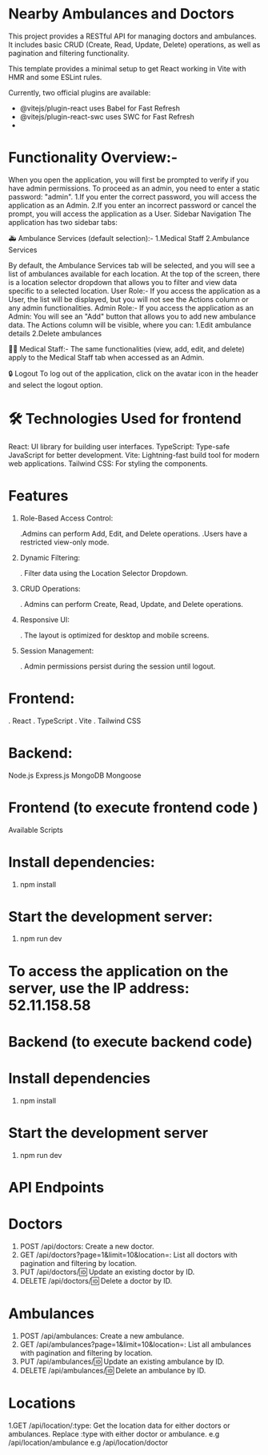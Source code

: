 # Nearby Ambulances and Doctors
This project provides a RESTful API for managing doctors and ambulances. It includes basic CRUD (Create, Read, Update, Delete) operations, as well as pagination and filtering functionality.

This template provides a minimal setup to get React working in Vite with HMR and some ESLint rules.

Currently, two official plugins are available:

- @vitejs/plugin-react uses Babel for Fast Refresh
- @vitejs/plugin-react-swc uses SWC for Fast Refresh
- 
# Functionality Overview:-
When you open the application, you will first be prompted to verify if you have admin permissions. To proceed as an admin, you need to enter a static password: "admin".
1.If you enter the correct password, you will access the application as an Admin.
2.If you enter an incorrect password or cancel the prompt, you will access the application as a User.
Sidebar Navigation
The application has two sidebar tabs:

🚑 Ambulance Services (default selection):-
1.Medical Staff
2.Ambulance Services

By default, the Ambulance Services tab will be selected, and you will see a list of ambulances available for each location.
At the top of the screen, there is a location selector dropdown that allows you to filter and view data specific to a selected location.
User Role:-
If you access the application as a User, the list will be displayed, but you will not see the Actions column or any admin functionalities.
Admin Role:-
If you access the application as an Admin:
You will see an "Add" button that allows you to add new ambulance data.
The Actions column will be visible, where you can:
1.Edit ambulance details
2.Delete ambulances

👩‍⚕️ Medical Staff:-
The same functionalities (view, add, edit, and delete) apply to the Medical Staff tab when accessed as an Admin.

🔒 Logout
To log out of the application, click on the avatar icon in the header and select the logout option.

# 🛠 Technologies Used for frontend 
React: UI library for building user interfaces.
TypeScript: Type-safe JavaScript for better development.
Vite: Lightning-fast build tool for modern web applications.
Tailwind CSS: For styling the components.

# Features

1. Role-Based Access Control:

   .Admins can perform Add, Edit, and Delete operations.
   .Users have a restricted view-only mode.


2. Dynamic Filtering:

    . Filter data using the Location Selector Dropdown.


3. CRUD Operations:

     . Admins can perform Create, Read, Update, and Delete operations.


4. Responsive UI:

    . The layout is optimized for desktop and mobile screens.


5. Session Management:

    . Admin permissions persist during the session until logout.


# Frontend:

. React
. TypeScript
. Vite
. Tailwind CSS


# Backend:

Node.js
Express.js
MongoDB
Mongoose



# Frontend (to execute frontend code )
Available Scripts

# Install dependencies:
  1. npm install


# Start the development server:
1. npm run dev

# To access the application on the server, use the IP address: 52.11.158.58

# Backend (to execute backend code)
# Install dependencies
  1. npm install
# Start the development server
 1. npm run dev


# API Endpoints 
# Doctors

1. POST /api/doctors: Create a new doctor.
2. GET /api/doctors?page=1&limit=10&location=: List all doctors with pagination and filtering by location.
3. PUT /api/doctors/:id: Update an existing doctor by ID.
4. DELETE /api/doctors/:id: Delete a doctor by ID.

# Ambulances

1. POST /api/ambulances: Create a new ambulance.
2. GET /api/ambulances?page=1&limit=10&location=: List all ambulances with pagination and filtering by location.
3. PUT /api/ambulances/:id: Update an existing ambulance by ID.
4. DELETE /api/ambulances/:id: Delete an ambulance by ID.

# Locations
1.GET /api/location/:type: Get the location data for either doctors or ambulances. Replace :type with either doctor or ambulance.
e.g /api/location/ambulance
e.g /api/location/doctor
